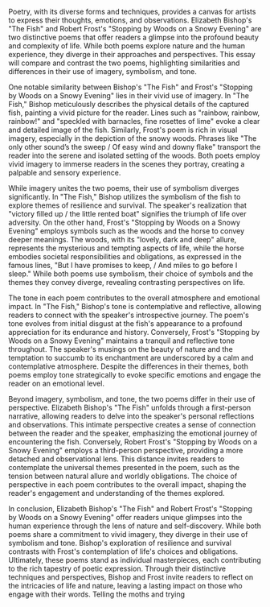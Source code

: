 Poetry, with its diverse forms and techniques, provides a canvas for artists to express their thoughts, emotions, and observations. Elizabeth Bishop's "The Fish" and Robert Frost's "Stopping by Woods on a Snowy Evening" are two distinctive poems that offer readers a glimpse into the profound beauty and complexity of life. While both poems explore nature and the human experience, they diverge in their approaches and perspectives. This essay will compare and contrast the two poems, highlighting similarities and differences in their use of imagery, symbolism, and tone.

One notable similarity between Bishop's "The Fish" and Frost's "Stopping by Woods on a Snowy Evening" lies in their vivid use of imagery. In "The Fish," Bishop meticulously describes the physical details of the captured fish, painting a vivid picture for the reader. Lines such as "rainbow, rainbow, rainbow!" and "speckled with barnacles, fine rosettes of lime" evoke a clear and detailed image of the fish. Similarly, Frost's poem is rich in visual imagery, especially in the depiction of the snowy woods. Phrases like "The only other sound’s the sweep / Of easy wind and downy flake" transport the reader into the serene and isolated setting of the woods. Both poets employ vivid imagery to immerse readers in the scenes they portray, creating a palpable and sensory experience.

While imagery unites the two poems, their use of symbolism diverges significantly. In "The Fish," Bishop utilizes the symbolism of the fish to explore themes of resilience and survival. The speaker's realization that "victory filled up / the little rented boat" signifies the triumph of life over adversity. On the other hand, Frost's "Stopping by Woods on a Snowy Evening" employs symbols such as the woods and the horse to convey deeper meanings. The woods, with its "lovely, dark and deep" allure, represents the mysterious and tempting aspects of life, while the horse embodies societal responsibilities and obligations, as expressed in the famous lines, "But I have promises to keep, / And miles to go before I sleep." While both poems use symbolism, their choice of symbols and the themes they convey diverge, revealing contrasting perspectives on life.

The tone in each poem contributes to the overall atmosphere and emotional impact. In "The Fish," Bishop's tone is contemplative and reflective, allowing readers to connect with the speaker's introspective journey. The poem's tone evolves from initial disgust at the fish's appearance to a profound appreciation for its endurance and history. Conversely, Frost's "Stopping by Woods on a Snowy Evening" maintains a tranquil and reflective tone throughout. The speaker's musings on the beauty of nature and the temptation to succumb to its enchantment are underscored by a calm and contemplative atmosphere. Despite the differences in their themes, both poems employ tone strategically to evoke specific emotions and engage the reader on an emotional level.

Beyond imagery, symbolism, and tone, the two poems differ in their use of perspective. Elizabeth Bishop's "The Fish" unfolds through a first-person narrative, allowing readers to delve into the speaker's personal reflections and observations. This intimate perspective creates a sense of connection between the reader and the speaker, emphasizing the emotional journey of encountering the fish. Conversely, Robert Frost's "Stopping by Woods on a Snowy Evening" employs a third-person perspective, providing a more detached and observational lens. This distance invites readers to contemplate the universal themes presented in the poem, such as the tension between natural allure and worldly obligations. The choice of perspective in each poem contributes to the overall impact, shaping the reader's engagement and understanding of the themes explored.

In conclusion, Elizabeth Bishop's "The Fish" and Robert Frost's "Stopping by Woods on a Snowy Evening" offer readers unique glimpses into the human experience through the lens of nature and self-discovery. While both poems share a commitment to vivid imagery, they diverge in their use of symbolism and tone. Bishop's exploration of resilience and survival contrasts with Frost's contemplation of life's choices and obligations. Ultimately, these poems stand as individual masterpieces, each contributing to the rich tapestry of poetic expression. Through their distinctive techniques and perspectives, Bishop and Frost invite readers to reflect on the intricacies of life and nature, leaving a lasting impact on those who engage with their words. Telling the moths and trying 